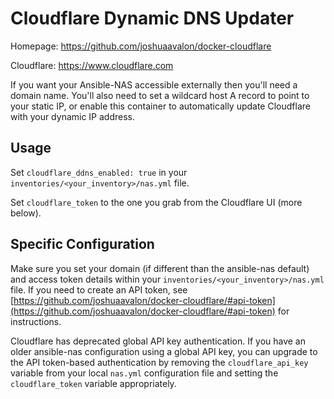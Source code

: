 # Cloudflare Dynamic DNS Updater

Homepage: <https://github.com/joshuaavalon/docker-cloudflare>

Cloudflare: <https://www.cloudflare.com>

If you want your Ansible-NAS accessible externally then you'll need a domain name. You'll also need to set a wildcard
host A record to point to your static IP, or enable this container to automatically update Cloudflare with your dynamic IP address.

## Usage

Set `cloudflare_ddns_enabled: true` in your `inventories/<your_inventory>/nas.yml` file.

Set `cloudflare_token` to the one you grab from the Cloudflare UI (more below).

## Specific Configuration

Make sure you set your domain (if different than the ansible-nas default) and access token details within your `inventories/<your_inventory>/nas.yml` file. If you need to create an API token, see [https://github.com/joshuaavalon/docker-cloudflare/#api-token](https://github.com/joshuaavalon/docker-cloudflare/#api-token) for instructions.

Cloudflare has deprecated global API key authentication. If you have an older ansible-nas configuration using a global API key, you can upgrade to the API token-based authentication by removing the `cloudflare_api_key` variable from your local `nas.yml` configuration file and setting the `cloudflare_token` variable appropriately.

